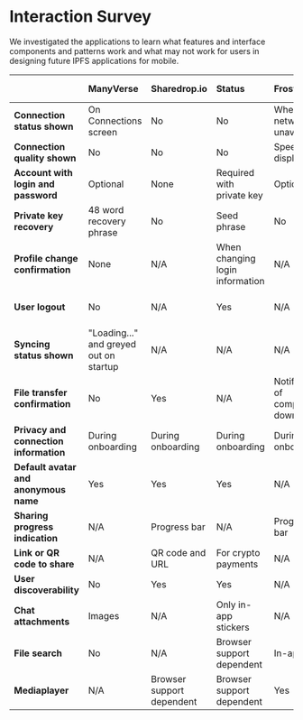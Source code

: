 # Interaction Survey

We investigated the applications to learn what features and interface components and patterns work and what may not work for users in designing future IPFS applications for mobile.

|  | ManyVerse | Sharedrop.io | Status | FrostWire | uTorrent Mobile | Haven | Fairdrop |
| :--- | :--- | :--- | :--- | :--- | :--- | :--- | :--- |
| **Connection status shown** | On Connections screen | No | No | When network unavailable | When network unavailable | No | No |
| **Connection quality shown** | No | No | No | Speed displayed | Speed displayed | Speed displayed | No |
| **Account with login and password** | Optional | None | Required with private key | Optional | Optional | Optional | Optional |
| **Private key recovery** | 48 word recovery phrase | No | Seed phrase | No | No | Yes | Only when mailbox is setup |
| **Profile change confirmation** | None | N/A | When changing login information | N/A | Yes | No | No |
| **User logout** | No | N/A | Yes | N/A | If have account | No | Only when mailbox is setup |
| **Syncing status shown** | "Loading..." and greyed out on startup | N/A | N/A | N/A | N/A | N/A | N/A |
| **File transfer confirmation** | No | Yes | N/A | Notification of completed download | Notification of completed download | N/A | Yes |
| **Privacy and connection information** | During onboarding | During onboarding | During onboarding | During onboarding | During onboarding | During onboarding | During onboarding |
| **Default avatar and anonymous name** | Yes | Yes | Yes | N/A | N/A | Yes | Yes |
| **Sharing progress indication** | N/A | Progress bar | N/A | Progress bar | Progress bar | N/A | Progress bar |
| **Link or QR code to share** | N/A | QR code and URL | For crypto payments | N/A | N/A | For crypto payments | URL |
| **User discoverability** | No | Yes | Yes | N/A | N/A | Yes | N/A |
| **Chat attachments** | Images | N/A | Only in-app stickers | N/A | N/A | No | N/A |
| **File search** | No | N/A | Browser support dependent | In-app | Browser support dependent | N/A | N/A |
| **Mediaplayer** | N/A | Browser support dependent | Browser support dependent | Yes | Yes | N/A | Browser support dependent |

